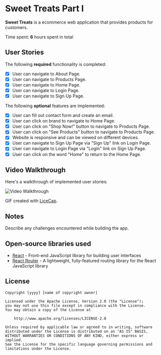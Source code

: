 ﻿# Sweet Treats Part I
 
**Sweet Treats** is a ecommerce web application that provides products for customers.

Time spent: **6** hours spent in total

## User Stories

The following **required** functionality is completed:

- [x] User can navigate to About Page.
- [x] User can navigate to Products Page.
- [x] User can navigate to Home Page.
- [x] User can navigate to Login Page.
- [x] User can navigate to Sign Up Page.  

The following **optional** features are implemented:

- [x] User can fill out contact form and create an email.
- [x] User can click on brand to navigate to Home Page.
- [x] User can click on "Shop Now!" button to navigate to Products Page.
- [x] User can click on "See Products" button to navigate to Products Page.
- [x] Website is responsive and can be viewed on different devices.
- [x] User can navigate to Sign Up Page via "Sign Up" link on Login Page.
- [x] User can navigate to Login Page via "Login" link on Sign Up Page.
- [x] User can click on the word "Home" to return to the Home Page.

## Video Walkthrough

Here's a walkthrough of implemented user stories:

<img src='' title='Video Walkthrough' width='' alt='Video Walkthrough' />

GIF created with [LiceCap](http://www.cockos.com/licecap/).

## Notes

Describe any challenges encountered while building the app.

## Open-source libraries used

- [React](https://github.com/facebook/react) - Front-end JavaScript library for building user interfaces
- [React Router](https://github.com/remix-run/react-router) - A lightweight, fully-featured routing library for the React JavaScript library

## License

    Copyright [yyyy] [name of copyright owner]

    Licensed under the Apache License, Version 2.0 (the "License");
    you may not use this file except in compliance with the License.
    You may obtain a copy of the License at

        http://www.apache.org/licenses/LICENSE-2.0

    Unless required by applicable law or agreed to in writing, software
    distributed under the License is distributed on an "AS IS" BASIS,
    WITHOUT WARRANTIES OR CONDITIONS OF ANY KIND, either express or implied.
    See the License for the specific language governing permissions and
    limitations under the License.
